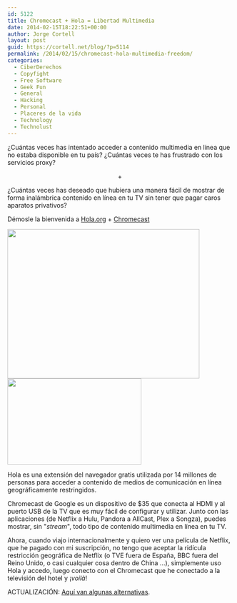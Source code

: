 ```yaml
---
id: 5122
title: Chromecast + Hola = Libertad Multimedia
date: 2014-02-15T18:22:51+00:00
author: Jorge Cortell
layout: post
guid: https://cortell.net/blog/?p=5114
permalink: /2014/02/15/chromecast-hola-multimedia-freedom/
categories:
  - CiberDerechos
  - Copyfight
  - Free Software
  - Geek Fun
  - General
  - Hacking
  - Personal
  - Placeres de la vida
  - Technology
  - Technolust
---
```

¿Cuántas veces has intentado acceder a contenido multimedia en línea que no estaba disponible en tu país? ¿Cuántas veces te has frustrado con los servicios proxy?

<p style="text-align: center">
  +
</p>

¿Cuántas veces has deseado que hubiera una manera fácil de mostrar de forma inalámbrica contenido en línea en tu TV sin tener que pagar caros aparatos privativos?

Démosle la bienvenida a <a title="https://hola.org" href="https://hola.org" target="_blank">Hola.org</a> + <a title="https://www.google.com/intl/en/chrome/devices/chromecast/" href="https://www.google.com/intl/en/chrome/devices/chromecast/" target="_blank">Chromecast</a>

<img class="aligncenter" alt="" src="https://cdn4.hola.org/img/videosite_pic.png?md5=7da85b68f" width="430" height="335" />

<img class="aligncenter" alt="" src="https://upload.wikimedia.org/wikipedia/commons/thumb/8/8b/Chromecast_dongle.jpg/300px-Chromecast_dongle.jpg" width="300" height="193" />

Hola es una extensión del navegador gratis utilizada por 14 millones de personas para acceder a contenido de medios de comunicación en línea geográficamente restringidos.

Chromecast de Google es un dispositivo de $35 que conecta al HDMI y al puerto USB de la TV que es muy fácil de configurar y utilizar. Junto con las aplicaciones (de Netflix a Hulu, Pandora a AllCast, Plex a Songza), puedes mostrar, sin "_stream_", todo tipo de contenido multimedia en línea en tu TV.

Ahora, cuando viajo internacionalmente y quiero ver una película de Netflix, que he pagado con mi suscripción, no tengo que aceptar la ridícula restricción geográfica de Netflix (o TVE fuera de España, BBC fuera del Reino Unido, o casi cualquier cosa dentro de China ...), simplemente uso Hola y accedo, luego conecto con el Chromecast que he conectado a la televisión del hotel y ¡_voilà_!

ACTUALIZACIÓN: <a title="https://www.makeuseof.com/tag/easily-bypass-youtubes-regional-filter/" href="https://www.makeuseof.com/tag/easily-bypass-youtubes-regional-filter/" target="_blank">Aquí van algunas alternativas</a>.